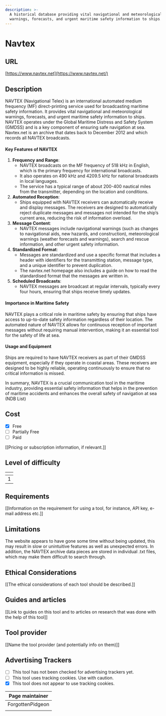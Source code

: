 ```yaml
---
description: >-
  A historical database providing vital navigational and meteorological
  warnings, forecasts, and urgent maritime safety information to ships.
---
```


# Navtex

## URL

[https://www.navtex.net](https://www.navtex.net/)

## Description

NAVTEX (Navigational Telex) is an international automated medium frequency (MF) direct-printing service used for broadcasting maritime safety information. It provides vital navigational and meteorological warnings, forecasts, and urgent maritime safety information to ships. NAVTEX operates under the Global Maritime Distress and Safety System (GMDSS) and is a key component of ensuring safe navigation at sea. Navtex.net is an archive that dates back to December 2012 and which records all NAVTEX broadcasts.   &#x20;

#### Key Features of NAVTEX

1. **Frequency and Range**:
   * NAVTEX broadcasts on the MF frequency of 518 kHz in English, which is the primary frequency for international broadcasts.
   * It also operates on 490 kHz and 4209.5 kHz for national broadcasts in local languages.
   * The service has a typical range of about 200-400 nautical miles from the transmitter, depending on the location and conditions.
2. **Automated Reception**:
   * Ships equipped with NAVTEX receivers can automatically receive and display messages. The receivers are designed to automatically reject duplicate messages and messages not intended for the ship’s current area, reducing the risk of information overload.
3. **Message Content**:
   * NAVTEX messages include navigational warnings (such as changes to navigational aids, new hazards, and construction), meteorological warnings (weather forecasts and warnings), search and rescue information, and other urgent safety information.
4. **Standardized Format**:
   * Messages are standardized and use a specific format that includes a header with identifiers for the transmitting station, message type, and a unique identifier to prevent duplication.
   * The navtex.net homepage also includes a guide on how to read the standardised format that the messages are written in.
5. **Scheduled Broadcasts**:
   * NAVTEX messages are broadcast at regular intervals, typically every four hours, ensuring that ships receive timely updates.

#### Importance in Maritime Safety

NAVTEX plays a critical role in maritime safety by ensuring that ships have access to up-to-date safety information regardless of their location. The automated nature of NAVTEX allows for continuous reception of important messages without requiring manual intervention, making it an essential tool for the safety of life at sea.

#### Usage and Equipment

Ships are required to have NAVTEX receivers as part of their GMDSS equipment, especially if they operate in coastal areas. These receivers are designed to be highly reliable, operating continuously to ensure that no critical information is missed.

In summary, NAVTEX is a crucial communication tool in the maritime industry, providing essential safety information that helps in the prevention of maritime accidents and enhances the overall safety of navigation at sea​ (NDB List)

## Cost

* [x] Free
* [ ] Partially Free
* [ ] Paid

\[\[Pricing or subscription information, if relevant.]]

## Level of difficulty

<table><thead><tr><th data-type="rating" data-max="5"></th></tr></thead><tbody><tr><td>1</td></tr></tbody></table>

## Requirements

\[\[Information on the requirement for using a tool, for instance, API key, e-mail address etc.]]

## Limitations

The website appears to have gone some time without being updated, this may result in slow or unintuitive features as well as unexpected errors. In addition, the NAVTEX archive data pieces are stored in individual .txt files, which may make them difficult to search through.&#x20;

## Ethical Considerations

\[\[The ethical considerations of each tool should be described.]]

## Guides and articles

\[\[Link to guides on this tool and to articles on research that was done with the help of this tool]]

## Tool provider

\[\[Name the tool provider (and potentially info on them)]]

## Advertising Trackers

* [ ] This tool has not been checked for advertising trackers yet.
* [ ] This tool uses tracking cookies. Use with caution.
* [x] This tool does not appear to use tracking cookies.

| Page maintainer  |
| ---------------- |
| ForgottenPidgeon |
|                  |
